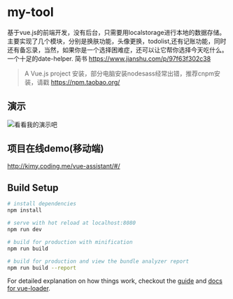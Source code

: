 # my-tool
基于vue.js的前端开发，没有后台，只需要用localstorage进行本地的数据存储。
主要实现了几个模块，分别是换肤功能，头像更换，todolist,还有记账功能，同时还有备忘录，当然，如果你是一个选择困难症，还可以让它帮你选择今天吃什么。
一个十足的date-helper.
简书 https://www.jianshu.com/p/97f63f302c38
> A Vue.js project
> 安装，部分电脑安装nodesass经常出错，推荐cnpm安装，请戳 https://npm.taobao.org/
## 演示
![看看我的演示吧](https://github.com/sxzy/vue-assistant/blob/master/static/img/test.gif)
## 项目在线demo(移动端)
http://kimy.coding.me/vue-assistant/#/

## Build Setup

``` bash
# install dependencies
npm install

# serve with hot reload at localhost:8080
npm run dev

# build for production with minification
npm run build

# build for production and view the bundle analyzer report
npm run build --report
```

For detailed explanation on how things work, checkout the [guide](http://vuejs-templates.github.io/webpack/) and [docs for vue-loader](http://vuejs.github.io/vue-loader).
